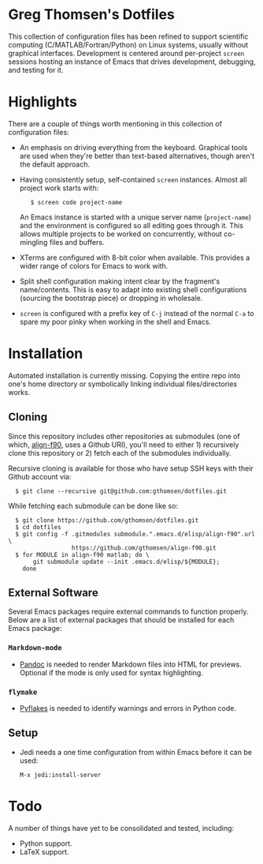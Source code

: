 # Greg Thomsen's Dotfiles
This collection of configuration files has been refined to support scientific
computing (C/MATLAB/Fortran/Python) on Linux systems, usually without graphical
interfaces.  Development is centered around per-project `screen` sessions
hosting an instance of Emacs that drives development, debugging, and testing for
it.

# Highlights
There are a couple of things worth mentioning in this collection of
configuration files:

* An emphasis on driving everything from the keyboard.  Graphical tools are used
  when they're better than text-based alternatives, though aren't the default
  approach.

* Having consistently setup, self-contained `screen` instances.  Almost all
  project work starts with:

  ```shell
     $ screen code project-name
  ```

  An Emacs instance is started with a unique server name (`project-name`) and
  the environment is configured so all editing goes through it.  This allows
  multiple projects to be worked on concurrently, without co-mingling files and
  buffers.

* XTerms are configured with 8-bit color when available.  This provides a wider
  range of colors for Emacs to work with.

* Split shell configuration making intent clear by the fragment's name/contents.
  This is easy to adapt into existing shell configurations (sourcing the
  bootstrap piece) or dropping in wholesale.

* `screen` is configured with a prefix key of `C-j` instead of the normal `C-a`
  to spare my poor pinky when working in the shell and Emacs.

# Installation
Automated installation is currently missing.  Copying the entire repo into one's
home directory or symbolically linking individual files/directories works.

## Cloning
Since this repository includes other repositories as submodules (one of which,
[align-f90](https://github.com/jannisteunissen/align-f90), uses a Github URI),
you'll need to either 1) recursively clone this repository or 2) fetch each of
the submodules individually.

Recursive cloning is available for those who have setup SSH keys with their
Github account via:

```shell
  $ git clone --recursive git@github.com:gthomsen/dotfiles.git
```

While fetching each submodule can be done like so:

```shell
  $ git clone https://github.com/gthomsen/dotfiles.git
  $ cd dotfiles
  $ git config -f .gitmodules submodule.".emacs.d/elisp/align-f90".url \
                  https://github.com/gthomsen/align-f90.git
  $ for MODULE in align-f90 matlab; do \
       git submodule update --init .emacs.d/elisp/${MODULE};
    done
```

## External Software
Several Emacs packages require external commands to function properly.  Below
are a list of external packages that should be installed for each Emacs package:

### `Markdown-mode`

* [Pandoc](http://pandoc.org/) is needed to render Markdown files into HTML for
  previews.  Optional if the mode is only used for syntax highlighting.

### `flymake`

* [Pyflakes](https://pypi.python.org/pypi/pyflakes) is needed to identify
  warnings and errors in Python code.

## Setup

* Jedi needs a one time configuration from within Emacs before it can be used:

   `M-x jedi:install-server`

# Todo
A number of things have yet to be consolidated and tested, including:

* Python support.
* LaTeX support.
